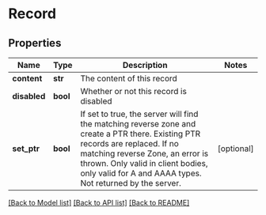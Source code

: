 # Record

## Properties
Name | Type | Description | Notes
------------ | ------------- | ------------- | -------------
**content** | **str** | The content of this record | 
**disabled** | **bool** | Whether or not this record is disabled | 
**set_ptr** | **bool** | If set to true, the server will find the matching reverse zone and create a PTR there. Existing PTR records are replaced. If no matching reverse Zone, an error is thrown. Only valid in client bodies, only valid for A and AAAA types. Not returned by the server. | [optional] 

[[Back to Model list]](../README.md#documentation-for-models) [[Back to API list]](../README.md#documentation-for-api-endpoints) [[Back to README]](../README.md)


